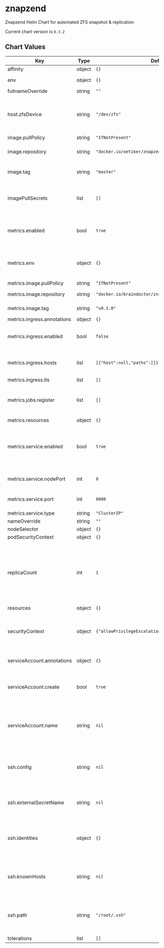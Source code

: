znapzend
========
Znapzend Helm Chart for automated ZFS snapshot & replication

Current chart version is `0.3.2`





## Chart Values

| Key | Type | Default | Description |
|-----|------|---------|-------------|
| affinity | object | `{}` |  |
| env | object | `{}` | A dict with KEY: VALUE pairs |
| fullnameOverride | string | `""` |  |
| host.zfsDevice | string | `"/dev/zfs"` | The device on the host which is used by the 'zfs' binary within the container |
| image.pullPolicy | string | `"IfNotPresent"` |  |
| image.repository | string | `"docker.io/oetiker/znapzend"` | Znapzend image repository |
| image.tag | string | `"master"` | Znapzend image tag (version) |
| imagePullSecrets | list | `[]` | List of image pull secrets if you use a privately hosted image |
| metrics.enabled | bool | `true` | Enable the znapzend metrics exporter for Prometheus |
| metrics.env | object | `{}` | A dict with KEY: VALUE pairs as environment variables for the exporter |
| metrics.image.pullPolicy | string | `"IfNotPresent"` |  |
| metrics.image.repository | string | `"docker.io/braindoctor/znapzend-exporter"` | Exporter image repository |
| metrics.image.tag | string | `"v0.1.0"` | Exporter image tag |
| metrics.ingress.annotations | object | `{}` |  |
| metrics.ingress.enabled | bool | `false` | Useful if your Prometheus is outside of the cluster |
| metrics.ingress.hosts | list | `[{"host":null,"paths":[]}]` | See Kubernetes Docs for a guide to setup TLS on Ingress |
| metrics.ingress.tls | list | `[]` |  |
| metrics.jobs.register | list | `[]` | String list of datasets that should be registered right at startup |
| metrics.resources | object | `{}` |  |
| metrics.service.enabled | bool | `true` | Whether to enable a Service object for metrics endpoint if metrics.enabled is true |
| metrics.service.nodePort | int | `0` | NodePort if service type is not ClusterIP |
| metrics.service.port | int | `8080` | Port on which the service is reachable |
| metrics.service.type | string | `"ClusterIP"` |  |
| nameOverride | string | `""` |  |
| nodeSelector | object | `{}` |  |
| podSecurityContext | object | `{}` |  |
| replicaCount | int | `1` | Only increase if you have multiple Nodes with AntiAffinity, otherwise it does not make sense to run > 1 replicas on the same node |
| resources | object | `{}` |  |
| securityContext | object | `{"allowPrivilegeEscalation":true,"privileged":true}` | The current image requires to run privileged in order to access ZFS |
| serviceAccount.annotations | object | `{}` | Annotations to add to the service account |
| serviceAccount.create | bool | `true` | Specifies whether a service account should be created |
| serviceAccount.name | string | `nil` | If not set and create is true, a name is generated using the fullname template |
| ssh.config | string | `nil` | ssh_config(5)-compatible file content to configure SSH options when connecting |
| ssh.externalSecretName | string | `nil` | Set this value if you provide your own secret with SSH config |
| ssh.identities | object | `{}` | Provide a private key for each SSH identity, see values.yaml for an example |
| ssh.knownHosts | string | `nil` | List of {host, pubKey} dicts where the public key of each host is configured |
| ssh.path | string | `"/root/.ssh"` | Path where your SSH config and identities get mounted in the container |
| tolerations | list | `[]` |  |
